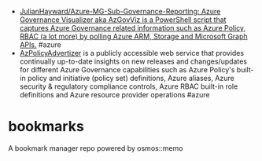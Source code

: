 - [JulianHayward/Azure-MG-Sub-Governance-Reporting: Azure Governance Visualizer aka AzGovViz is a PowerShell script that captures Azure Governance related information such as Azure Policy, RBAC (a lot more) by polling Azure ARM, Storage and Microsoft Graph APIs.](https://github.com/JulianHayward/Azure-MG-Sub-Governance-Reporting) #azure
- [AzPolicyAdvertizer](https://www.azadvertizer.net/azpolicyadvertizer_all.html#%7B%7D) is a publicly accessible web service that provides continually up-to-date insights on new releases and changes/updates for different Azure Governance capabilities such as Azure Policy's built-in policy and initiative (policy set) definitions, Azure aliases, Azure security & regulatory compliance controls, Azure RBAC built-in role definitions and Azure resource provider operations #azure
# bookmarks
A bookmark manager repo powered by osmos::memo
